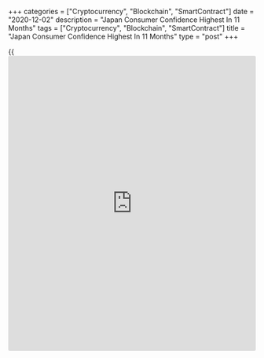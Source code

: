 +++
categories = ["Cryptocurrency", "Blockchain", "SmartContract"]
date = "2020-12-02"
description = "Japan Consumer Confidence Highest In 11 Months"
tags = ["Cryptocurrency", "Blockchain", "SmartContract"]
title = "Japan Consumer Confidence Highest In 11 Months"
type = "post"
+++

{{<iframe id="large-banner" src="https://www.bounty.group/#slide=5.0" width="100%" height="600" scrolling="no" style="border: 0px solid rgb(216, 221, 230); border-radius: 3px;">}}

Japan's consumer confidence improved marginally to an 11-month high in
October, data from the Cabinet Office showed on Wednesday.

On a seasonally adjusted basis, the consumer confidence index increased
to 33.7 in November from 33.6 in October.

The latest index was the highest since December last year, when it was
38.3.

Among the four sub-indexes of the consumer confidence index, the index
reflecting households' willingness to buy durable consumer goods
remained unchanged at 35.7 in November, and the index for overall
livelihood increased to 36.7.

The indicators measuring the income growth increased to 35.7 and
employment grew to 26.5.

The latest survey was conducted on November 15 among 8,400 households.

For comments and feedback [contact](https://www.playgroundfx.com/contact/): editorial@rtt[news](https://www.letsplayfx.com/blog/forex-news-website/).com

[Economic News][1]

 **What parts of the world are seeing the best (and worst) economic
performances lately? Click[here][2] to check out our [Econ Scorecard][2]
and find out! See up-to-the-moment [ranking](https://www.playgroundfx.com/blog/crypto-exchange-ranking/)s for the best and worst
performers in [GDP][3], [unemployment rate][4], [inflation][5] and much
more.**

   1. www.rtt[news](https://www.letsplayfx.com/blog/forex-news-website/).com/Content/EconomicNews.aspx
   2. www.rtt[news](https://www.letsplayfx.com/blog/forex-news-website/).com/economic-scorecard/world-rank/PPI/highest-performance.aspx
   3. www.rtt[news](https://www.letsplayfx.com/blog/forex-news-website/).com/economic-scorecard/world-rank/GDP/highest-performance.aspx
   4. www.rtt[news](https://www.letsplayfx.com/blog/forex-news-website/).com/economic-scorecard/world-rank/unemployment-rate/lowest-performance.aspx
   5. www.rtt[news](https://www.letsplayfx.com/blog/forex-news-website/).com/economic-scorecard/world-rank/CPI/highest-performance.aspx